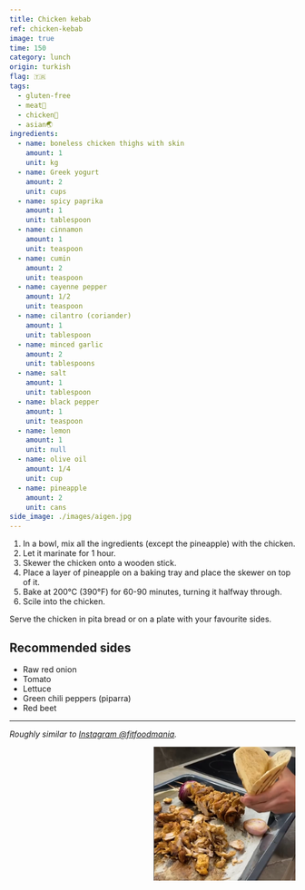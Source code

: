 ```yaml
---
title: Chicken kebab
ref: chicken-kebab
image: true
time: 150
category: lunch
origin: turkish
flag: 🇹🇷
tags:
  - gluten-free
  - meat🥩
  - chicken🍗
  - asian🌏
ingredients:
  - name: boneless chicken thighs with skin
    amount: 1
    unit: kg
  - name: Greek yogurt
    amount: 2
    unit: cups
  - name: spicy paprika
    amount: 1
    unit: tablespoon
  - name: cinnamon
    amount: 1
    unit: teaspoon
  - name: cumin
    amount: 2
    unit: teaspoon
  - name: cayenne pepper
    amount: 1/2
    unit: teaspoon
  - name: cilantro (coriander)
    amount: 1
    unit: tablespoon
  - name: minced garlic
    amount: 2
    unit: tablespoons
  - name: salt
    amount: 1
    unit: tablespoon
  - name: black pepper
    amount: 1
    unit: teaspoon
  - name: lemon
    amount: 1
    unit: null
  - name: olive oil
    amount: 1/4
    unit: cup
  - name: pineapple
    amount: 2
    unit: cans
side_image: ./images/aigen.jpg
---
```


1. In a bowl, mix all the ingredients (except the pineapple) with the chicken.
2. Let it marinate for 1 hour.
3. Skewer the chicken onto a wooden stick.
4. Place a layer of pineapple on a baking tray and place the skewer on top of it.
5. Bake at 200°C (390°F) for 60-90 minutes, turning it halfway through.
6. Scile into the chicken.

Serve the chicken in pita bread or on a plate with your favourite sides.

## Recommended sides
- Raw red onion
- Tomato
- Lettuce
- Green chili peppers (piparra)
- Red beet

---

_Roughly similar to [Instagram @fitfoodmania](https://www.instagram.com/reel/C56iSWJoThe/?utm_source=ig_web_copy_link&igsh=MzRlODBiNWFlZA==)._

<img src="images/chicken_kebab.png" style="width:250px; float:right;"/>
